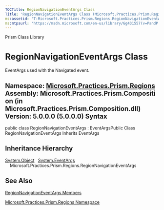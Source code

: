 ```yaml
---
TOCTitle: RegionNavigationEventArgs Class
Title: 'RegionNavigationEventArgs Class (Microsoft.Practices.Prism.Regions)'
ms:assetid: 'T:Microsoft.Practices.Prism.Regions.RegionNavigationEventArgs'
ms:mtpsurl: 'https://msdn.microsoft.com/en-us/library/Gg431557(v=PandP.50)'
---
```


Prism Class Library

RegionNavigationEventArgs Class
===============================

EventArgs used with the Navigated event.

**Namespace:** [Microsoft.Practices.Prism.Regions](https://msdn.microsoft.com/n:microsoft.practices.prism.regions)
**Assembly:** Microsoft.Practices.Prism.Composition (in Microsoft.Practices.Prism.Composition.dll) Version: 5.0.0.0 (5.0.0.0)
Syntax
------

<span id="syntaxToggle"></span>public class RegionNavigationEventArgs : EventArgsPublic Class RegionNavigationEventArgs Inherits EventArgs

Inheritance Hierarchy
---------------------

<span id="familyToggle"></span>[System.Object](http://msdn2.microsoft.com/en-us/library/e5kfa45b)
  [System.EventArgs](http://msdn2.microsoft.com/en-us/library/118wxtk3)
    Microsoft.Practices.Prism.Regions.RegionNavigationEventArgs

See Also
--------

<span id="seeAlsoToggle"></span>
[RegionNavigationEventArgs Members](https://msdn.microsoft.com/allmembers.t:microsoft.practices.prism.regions.regionnavigationeventargs)

[Microsoft.Practices.Prism.Regions Namespace](https://msdn.microsoft.com/n:microsoft.practices.prism.regions)
